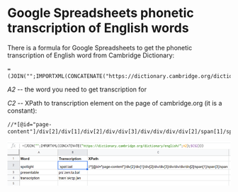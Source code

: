 # Google Spreadsheets phonetic transcription of English words
There is a formula for Google Spreadsheets to get the phonetic transcription of English word from Cambridge Dictionary:

```
=(JOIN("";IMPORTXML(CONCATENATE("https://dictionary.cambridge.org/dictionary/english/";A2);$C$2)))
```

*A2* -- the word you need to get transcription for

*C2* -- XPath to transcription element on the page of cambridge.org (it is a constant):

```
//*[@id="page-content"]/div[2]/div[1]/div[2]/div/div[3]/div/div/div/div[2]/span[1]/span[3]/span
```

![screenshot](https://raw.githubusercontent.com/OlegAnanyev/google-spreadsheets-phonetic-transcription/main/Screenshot_1.png)
